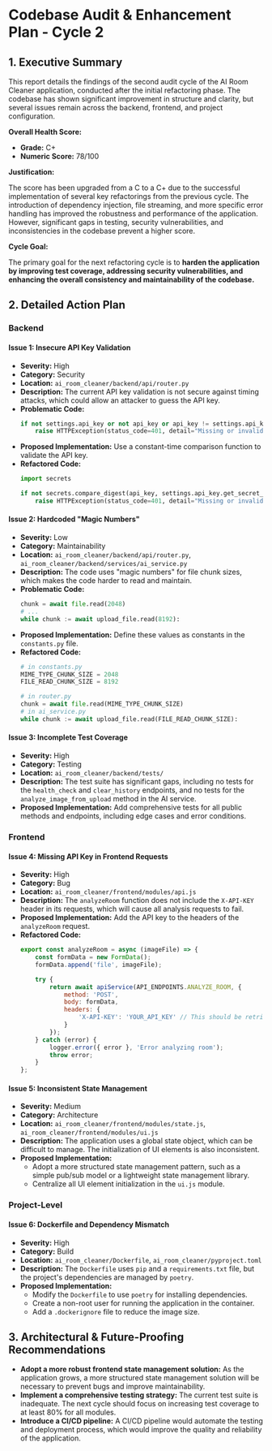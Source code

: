 # Codebase Audit & Enhancement Plan - Cycle 2

## 1. Executive Summary

This report details the findings of the second audit cycle of the AI Room Cleaner application, conducted after the initial refactoring phase. The codebase has shown significant improvement in structure and clarity, but several issues remain across the backend, frontend, and project configuration.

**Overall Health Score:**

*   **Grade:** C+
*   **Numeric Score:** 78/100

**Justification:**

The score has been upgraded from a C to a C+ due to the successful implementation of several key refactorings from the previous cycle. The introduction of dependency injection, file streaming, and more specific error handling has improved the robustness and performance of the application. However, significant gaps in testing, security vulnerabilities, and inconsistencies in the codebase prevent a higher score.

**Cycle Goal:**

The primary goal for the next refactoring cycle is to **harden the application by improving test coverage, addressing security vulnerabilities, and enhancing the overall consistency and maintainability of the codebase.**

## 2. Detailed Action Plan

### Backend

#### Issue 1: Insecure API Key Validation

*   **Severity:** High
*   **Category:** Security
*   **Location:** `ai_room_cleaner/backend/api/router.py`
*   **Description:** The current API key validation is not secure against timing attacks, which could allow an attacker to guess the API key.
*   **Problematic Code:**
    ```python
    if not settings.api_key or not api_key or api_key != settings.api_key.get_secret_value():
        raise HTTPException(status_code=401, detail="Missing or invalid API key")
    ```
*   **Proposed Implementation:**
    Use a constant-time comparison function to validate the API key.
*   **Refactored Code:**
    ```python
    import secrets

    if not secrets.compare_digest(api_key, settings.api_key.get_secret_value()):
        raise HTTPException(status_code=401, detail="Missing or invalid API key")
    ```

#### Issue 2: Hardcoded "Magic Numbers"

*   **Severity:** Low
*   **Category:** Maintainability
*   **Location:** `ai_room_cleaner/backend/api/router.py`, `ai_room_cleaner/backend/services/ai_service.py`
*   **Description:** The code uses "magic numbers" for file chunk sizes, which makes the code harder to read and maintain.
*   **Problematic Code:**
    ```python
    chunk = await file.read(2048)
    # ...
    while chunk := await upload_file.read(8192):
    ```
*   **Proposed Implementation:**
    Define these values as constants in the `constants.py` file.
*   **Refactored Code:**
    ```python
    # in constants.py
    MIME_TYPE_CHUNK_SIZE = 2048
    FILE_READ_CHUNK_SIZE = 8192

    # in router.py
    chunk = await file.read(MIME_TYPE_CHUNK_SIZE)
    # in ai_service.py
    while chunk := await upload_file.read(FILE_READ_CHUNK_SIZE):
    ```

#### Issue 3: Incomplete Test Coverage

*   **Severity:** High
*   **Category:** Testing
*   **Location:** `ai_room_cleaner/backend/tests/`
*   **Description:** The test suite has significant gaps, including no tests for the `health_check` and `clear_history` endpoints, and no tests for the `analyze_image_from_upload` method in the AI service.
*   **Proposed Implementation:**
    Add comprehensive tests for all public methods and endpoints, including edge cases and error conditions.

### Frontend

#### Issue 4: Missing API Key in Frontend Requests

*   **Severity:** High
*   **Category:** Bug
*   **Location:** `ai_room_cleaner/frontend/modules/api.js`
*   **Description:** The `analyzeRoom` function does not include the `X-API-KEY` header in its requests, which will cause all analysis requests to fail.
*   **Proposed Implementation:**
    Add the API key to the headers of the `analyzeRoom` request.
*   **Refactored Code:**
    ```javascript
    export const analyzeRoom = async (imageFile) => {
        const formData = new FormData();
        formData.append('file', imageFile);

        try {
            return await apiService(API_ENDPOINTS.ANALYZE_ROOM, {
                method: 'POST',
                body: formData,
                headers: {
                    'X-API-KEY': 'YOUR_API_KEY' // This should be retrieved from a config file
                }
            });
        } catch (error) {
            logger.error({ error }, 'Error analyzing room');
            throw error;
        }
    };
    ```

#### Issue 5: Inconsistent State Management

*   **Severity:** Medium
*   **Category:** Architecture
*   **Location:** `ai_room_cleaner/frontend/modules/state.js`, `ai_room_cleaner/frontend/modules/ui.js`
*   **Description:** The application uses a global state object, which can be difficult to manage. The initialization of UI elements is also inconsistent.
*   **Proposed Implementation:**
    *   Adopt a more structured state management pattern, such as a simple pub/sub model or a lightweight state management library.
    *   Centralize all UI element initialization in the `ui.js` module.

### Project-Level

#### Issue 6: Dockerfile and Dependency Mismatch

*   **Severity:** High
*   **Category:** Build
*   **Location:** `ai_room_cleaner/Dockerfile`, `ai_room_cleaner/pyproject.toml`
*   **Description:** The `Dockerfile` uses `pip` and a `requirements.txt` file, but the project's dependencies are managed by `poetry`.
*   **Proposed Implementation:**
    *   Modify the `Dockerfile` to use `poetry` for installing dependencies.
    *   Create a non-root user for running the application in the container.
    *   Add a `.dockerignore` file to reduce the image size.

## 3. Architectural & Future-Proofing Recommendations

*   **Adopt a more robust frontend state management solution:** As the application grows, a more structured state management solution will be necessary to prevent bugs and improve maintainability.
*   **Implement a comprehensive testing strategy:** The current test suite is inadequate. The next cycle should focus on increasing test coverage to at least 80% for all modules.
*   **Introduce a CI/CD pipeline:** A CI/CD pipeline would automate the testing and deployment process, which would improve the quality and reliability of the application.